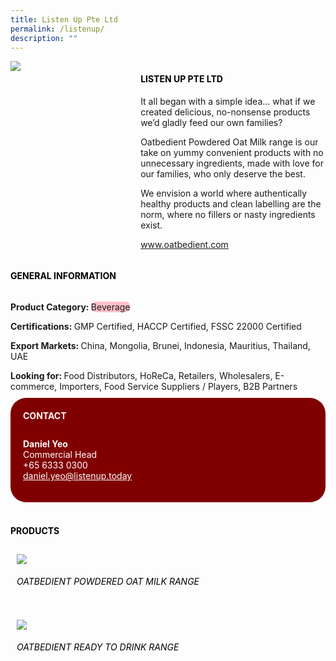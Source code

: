 ```yaml
---
title: Listen Up Pte Ltd
permalink: /listenup/
description: ""
---
```

<div class="flex-paragraph">
			<div style="display: flex; flex-wrap: wrap;" class="flex-container">
				<div style="flex: 1 1 40%; display: block;" class="card sgds">
					<img src="https://drive.google.com/u/0/uc?id=1A41BnWPa1z4unca5MIj8cvtwDPS-NfX_&amp;export=download">
				</div>
				<div style="flex: 1 1 58%; display: block; margin-left: 3px" class="card-sgds">
					<h4 style="text-transform: uppercase; color: black;"><b>Listen Up Pte Ltd</b></h4>
					<p>It all began with a simple idea... what if we created delicious, no-nonsense products we’d gladly feed our own families?</p>
					<p>Oatbedient Powdered Oat Milk range is our take on yummy convenient products with no unnecessary ingredients, made with love for our families, who only deserve the best.</p>
					<p>We envision a world where authentically healthy products and clean labelling are the norm, where no fillers or nasty ingredients exist.</p>
					<p><a target="_blank" href="https://www.oatbedient.com">www.oatbedient.com</a></p>
				</div>
			</div>
		</div>
	
	
<h4 style="text-transform: uppercase; color: black;">
			<b>General Information</b>
		</h4>
		<div style="display: flex; flex-wrap: wrap;" class="flex-container">
			<div style="flex: 1 1 65%; display: block; align-self: stretch" class="card sgds">
				<div class="flex-paragraph">
					<p>
						<b>Product Category: </b>
						<span style="background-color: pink; border-radius: 10px;">Beverage</span>
					</p>
					<p>
						<b>Certifications: </b>GMP Certified, HACCP Certified, FSSC 22000 Certified
					</p>
					<p>
						<b>Export Markets: </b>China, Mongolia, Brunei, Indonesia, Mauritius, Thailand, UAE
					</p>
					<p style="margin-bottom: 10px;">
						<b>Looking for: </b>Food Distributors, HoReCa, Retailers, Wholesalers, E-commerce, Importers, Food Service Suppliers / Players, B2B Partners
					</p>
				</div>
			</div>
			<div style="flex: 1 1 35%; padding: 10px; display: block; background-color: maroon; border-radius: 25px; align-self: center;" class="card sgds">
				<h4 style="color: white; margin-top: 10px; margin-left: 10px;">CONTACT</h4>
				<div class="flex-paragraph">
					<p style="padding: 10px; color: white;">
						<b>Daniel Yeo</b>
						<br>Commercial Head<br>+65 6333 0300<br>
						<a style="color: white;" href="mailto:daniel.yeo@listenup.today">daniel.yeo@listenup.today</a>
					</p>
				</div>
			</div>
		</div>
		<br>
		<h4 style="text-transform: uppercase; color: black;">
			<b>Products</b>
		</h4>
		<div style="display: flex; flex-wrap: wrap;">
			<div style="flex: 1 1 47%; margin: 10px; display: block;" class="card sgds">
				<div style="display: block;" class="flex-image">
					<img src="https://drive.google.com/u/0/uc?id=1SmFUB1WXTV9ioD8O-TFH6BKcdf6TasXn&amp;export=download">
				</div>
				<div class="flex-paragraph">
					<h6 style="text-transform: uppercase; color: black;">Oatbedient Powdered Oat Milk range</h6>
				</div>
			</div>
			<div style="flex: 1 1 47%; margin: 10px; display: block;" class="card sgds">
				<div style="display: block;" class="flex-image">
					<img src="https://drive.google.com/u/0/uc?id=1MIjIGqq1-tkVII7gs0RtaNBDV1hMJPFt&amp;export=download">
				</div>
				<div class="flex-paragraph">
					<h6 style="text-transform: uppercase; color: black;">Oatbedient Ready to Drink range</h6>
				</div>
			</div>
		</div>